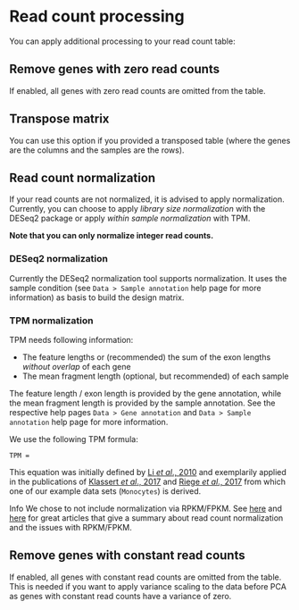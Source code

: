 # Read count processing

You can apply additional processing to your read count table:

## Remove genes with zero read counts

If enabled, all genes with zero read counts are omitted from the table.

## Transpose matrix

You can use this option if you provided a transposed table (where the genes are the columns
  and the samples are the rows).

## Read count normalization

If your read counts are not normalized, it is advised to apply normalization.
Currently, you can choose to apply *library size normalization* with the
DESeq2 package or apply *within sample normalization* with TPM.

**Note that you can only normalize integer read counts.**

### DESeq2 normalization

Currently the DESeq2 normalization tool supports normalization. It uses the sample condition (see `Data > Sample annotation` help page for more information) as basis to build the design matrix.

### TPM normalization

TPM needs following information:

* The feature lengths or (recommended) the sum of the exon lengths *without overlap* of each gene
* The mean fragment length (optional, but recommended) of each sample

The feature length / exon length is provided by the gene annotation, while the
mean fragment length is provided by the sample annotation. See the respective help pages `Data > Gene annotation` and
`Data > Sample annotation` help page for more information.

We use the following TPM formula: 

````
TPM = 
````

This equation was initially defined by <a href="https://www.ncbi.nlm.nih.gov/pubmed/20022975">Li _et al_., 2010</a> and 
exemplarily applied in the publications of <a href="https://www.ncbi.nlm.nih.gov/pmc/articles/PMC5240108/pdf/srep40599.pdf">Klassert _et al_., 2017</a> 
and <a href="https://www.ncbi.nlm.nih.gov/pmc/articles/PMC5240112/pdf/srep40598.pdf">Riege _et al_., 2017</a> 
from which one of our example data sets (``Monocytes``) is derived.

<div class="well help-box">
<label>Info</label>  We chose to not include normalization via RPKM/FPKM. See <a href="http://www.rna-seqblog.com/rpkm-fpkm-and-tpm-clearly-explained/" target="\_blank">here</a> and <a href="http://blog.nextgenetics.net/?e=51" target="\_blank">here</a> for great articles that give a summary about read count normalization and the issues with RPKM/FPKM.
</div>

## Remove genes with constant read counts

If enabled, all genes with constant read counts are omitted from the table.
This is needed if you want to apply variance scaling to the data before PCA as
genes with constant read counts have a variance of zero.
